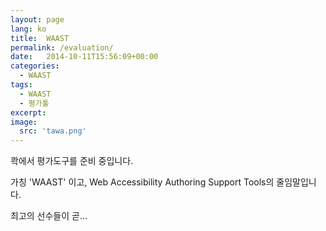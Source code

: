 ```yaml
---
layout: page
lang: ko
title:  WAAST
permalink: /evaluation/
date:   2014-10-11T15:56:09+00:00
categories:
  - WAAST
tags:
  - WAAST
  - 평가툴
excerpt: 
image:
  src: 'tawa.png'
---
```


콱에서 평가도구를 준비 중입니다.

가칭 'WAAST' 이고, Web Accessibility Authoring Support Tools의 줄임말입니다.

최고의 선수들이 곧...